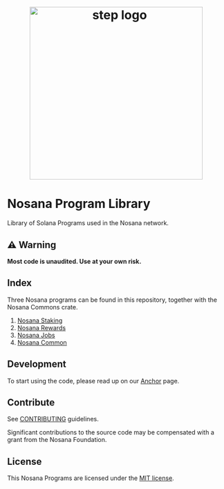 <h1 align="center">
  <br>
   <img width="400" src="https://nosana.io/img/Nosana_Logo_vertical_color_black.svg" alt="step logo"/>
  <br>
</h1>

# Nosana Program Library

Library of Solana Programs used in the Nosana network.

## ⚠ Warning

**Most code is unaudited. Use at your own risk.**

## Index

Three Nosana programs can be found in this repository, together with the Nosana Commons crate.

1. [Nosana Staking](./docs/staking.md)
2. [Nosana Rewards](./docs/rewards.md)
3. [Nosana Jobs](./docs/jobs.md)
4. [Nosana Common](./docs/common.md)

## Development

To start using the code, please read up on our [Anchor](docs/getting-started.md) page.

## Contribute

See [CONTRIBUTING](CONTRIBUTING.md) guidelines.

Significant contributions to the source code may be compensated with a grant from the Nosana Foundation.

## License

This Nosana Programs are licensed under the [MIT license](./LICENSE).
